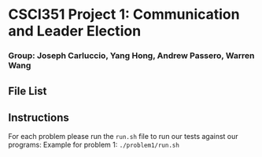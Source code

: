 # CSCI351 Project 1: Communication and Leader Election
### Group: Joseph Carluccio, Yang Hong, Andrew Passero, Warren Wang

## File List

## Instructions

For each problem please run the `run.sh` file to run our tests against our programs:
Example for problem 1:
```./problem1/run.sh```
